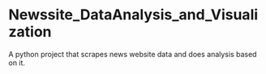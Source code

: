 # Newssite_DataAnalysis_and_Visualization
A python project that scrapes news website data and does analysis based on it.
